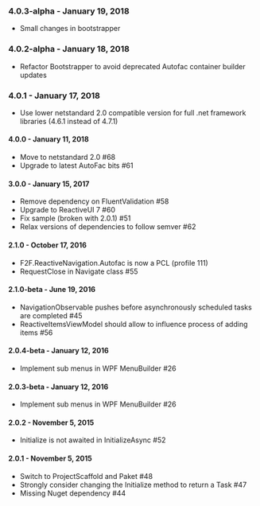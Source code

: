 ### 4.0.3-alpha - January 19, 2018
* Small changes in bootstrapper

### 4.0.2-alpha - January 18, 2018
* Refactor Bootstrapper to avoid deprecated Autofac container builder updates

### 4.0.1 - January 17, 2018
* Use lower netstandard 2.0 compatible version for full .net framework libraries (4.6.1 instead of 4.7.1)

#### 4.0.0 - January 11, 2018
* Move to netstandard 2.0 #68
* Upgrade to latest AutoFac bits #61

#### 3.0.0 - January 15, 2017
* Remove dependency on FluentValidation #58
* Upgrade to ReactiveUI 7 #60
* Fix sample (broken with 2.0.1) #51
* Relax versions of dependencies to follow semver #62

#### 2.1.0 - October 17, 2016
* F2F.ReactiveNavigation.Autofac is now a PCL (profile 111)
* RequestClose in Navigate class #55

#### 2.1.0-beta - June 19, 2016
* NavigationObservable pushes before asynchronously scheduled tasks are completed #45
* ReactiveItemsViewModel should allow to influence process of adding items #56

#### 2.0.4-beta - January 12, 2016
* Implement sub menus in WPF MenuBuilder #26

#### 2.0.3-beta - January 12, 2016
* Implement sub menus in WPF MenuBuilder #26

#### 2.0.2 - November 5, 2015
* Initialize is not awaited in InitializeAsync #52

#### 2.0.1 - November 5, 2015
* Switch to ProjectScaffold and Paket #48
* Strongly consider changing the Initialize method to return a Task #47
* Missing Nuget dependency #44
